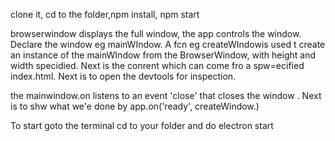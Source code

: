 clone it, cd to the folder,npm install, npm start

browserwindow displays the full window, the app controls the window.
Declare the window eg mainWIndow. A fcn eg createWIndowis used t create an instance of the mainWIndow from the BrowserWindow, with height and width specidied.
Next is the conrent which can come fro a spw=ecified index.html.
Next is to open the devtools for inspection.

the mainwindow.on listens to an event 'close' that closes the window .
Next is to shw what we'e done by app.on('ready', createWindow.)

To start goto the terminal cd to your folder and do electron start